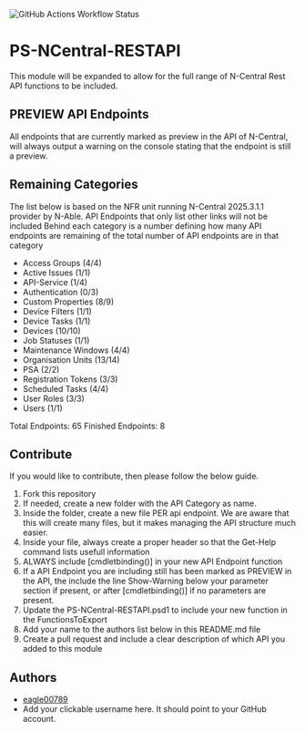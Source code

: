 ![GitHub Actions Workflow Status](https://img.shields.io/github/actions/workflow/status/eagle00789/PS-NCentral-RESTAPI/publish.yml)

# PS-NCentral-RESTAPI
This module will be expanded to allow for the full range of N-Central Rest API functions to be included.

## PREVIEW API Endpoints
All endpoints that are currently marked as preview in the API of N-Central, will always output a warning on the console stating that the endpoint is still a preview.

## Remaining Categories
The list below is based on the NFR unit running N-Central 2025.3.1.1 provider by N-Able.
API Endpoints that only list other links will not be included
Behind each category is a number defining how many API endpoints are remaining of the total number of API endpoints are in that category
- Access Groups (4/4)
- Active Issues (1/1)
- API-Service (1/4)
- Authentication (0/3)
- Custom Properties (8/9)
- Device Filters (1/1)
- Device Tasks (1/1)
- Devices (10/10)
- Job Statuses (1/1)
- Maintenance Windows (4/4)
- Organisation Units (13/14)
- PSA (2/2)
- Registration Tokens (3/3)
- Scheduled Tasks (4/4)
- User Roles (3/3)
- Users (1/1)

Total Endpoints: 65
Finished Endpoints: 8

## Contribute
If you would like to contribute, then please follow the below guide.
1. Fork this repository
2. If needed, create a new folder with the API Category as name.
3. Inside the folder, create a new file PER api endpoint. We are aware that this will create many files, but it makes managing the API structure much easier.
4. Inside your file, always create a proper header so that the Get-Help command lists usefull information
5. ALWAYS include [cmdletbinding()] in your new API Endpoint function
6. If a API Endpoint you are including still has been marked as PREVIEW in the API, the include the line Show-Warning below your parameter section if present, or after [cmdletbinding()] if no parameters are present.
7. Update the PS-NCentral-RESTAPI.psd1 to include your new function in the FunctionsToExport
8. Add your name to the authors list below in this README.md file
9. Create a pull request and include a clear description of which API you added to this module

## Authors
- [eagle00789](https://github.com/eagle00789)
- Add your clickable username here. It should point to your GitHub account. 